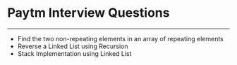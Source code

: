
# Paytm Interview Questions

____

- Find the two non-repeating elements in an array of repeating elements
- Reverse a Linked List using Recursion
- Stack Implementation using Linked List

